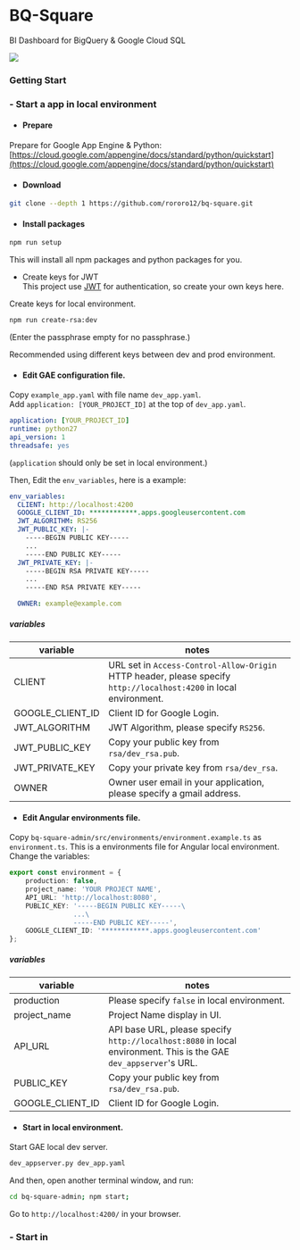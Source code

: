 # BQ-Square
BI Dashboard for BigQuery & Google Cloud SQL

![](https://user-images.githubusercontent.com/16588724/31981804-575470ba-b990-11e7-80b2-54f118ba05aa.png)

### Getting Start
### - Start a app in local environment

* #### Prepare
Prepare for Google App Engine & Python:   [https://cloud.google.com/appengine/docs/standard/python/quickstart](https://cloud.google.com/appengine/docs/standard/python/quickstart)

* #### Download
```bash
git clone --depth 1 https://github.com/rororo12/bq-square.git
```

* #### Install packages

```bash
npm run setup
```
This will install all npm packages and python packages for you.

* Create keys for JWT  
This project use [JWT](jwt.io) for authentication, so create your own keys here.  

Create keys for local environment.
```bash
npm run create-rsa:dev
```

(Enter the passphrase empty for no passphrase.)

Recommended using different keys between dev and prod environment.

* #### Edit GAE configuration file.
Copy `example_app.yaml` with file name `dev_app.yaml`.    
Add `application: [YOUR_PROJECT_ID]` at the top of `dev_app.yaml`.
```yaml
application: [YOUR_PROJECT_ID]
runtime: python27
api_version: 1
threadsafe: yes
```
(`application` should only be set in local environment.)

Then, Edit the `env_variables`, here is a example:
```yaml
env_variables:
  CLIENT: http://localhost:4200
  GOOGLE_CLIENT_ID: ************.apps.googleusercontent.com
  JWT_ALGORITHM: RS256
  JWT_PUBLIC_KEY: |-
    -----BEGIN PUBLIC KEY-----
    ...
    -----END PUBLIC KEY-----
  JWT_PRIVATE_KEY: |-
    -----BEGIN RSA PRIVATE KEY-----
    ...
    -----END RSA PRIVATE KEY-----

  OWNER: example@example.com
```

##### variables
| variable   | notes       |
|----------|---------------|
| CLIENT | URL set in `Access-Control-Allow-Origin` HTTP header, please specify `http://localhost:4200` in local environment. |
| GOOGLE_CLIENT_ID | Client ID for Google Login. |
| JWT_ALGORITHM | JWT Algorithm, please specify `RS256`. |
| JWT_PUBLIC_KEY | Copy your public key from `rsa/dev_rsa.pub`. |
| JWT_PRIVATE_KEY | Copy your private key from `rsa/dev_rsa`. |
| OWNER | Owner user email in your application, please specify a gmail address. |


* #### Edit Angular environments file.
Copy `bq-square-admin/src/environments/environment.example.ts` as `environment.ts`.
This is a environments file for Angular local environment.
Change the variables:
```typescript
export const environment = {
    production: false,
    project_name: 'YOUR PROJECT NAME',
    API_URL: 'http://localhost:8080',
    PUBLIC_KEY: '-----BEGIN PUBLIC KEY-----\
                ...\
                -----END PUBLIC KEY-----',
    GOOGLE_CLIENT_ID: '************.apps.googleusercontent.com'
};
```

##### variables
| variable   | notes       |
|----------|---------------|
| production | Please specify `false` in local environment. |
| project_name | Project Name display in UI. |
| API_URL | API base URL, please specify `http://localhost:8080` in local environment. This is the GAE `dev_appserver`'s URL. |
| PUBLIC_KEY | Copy your public key from `rsa/dev_rsa.pub`. |
| GOOGLE_CLIENT_ID | Client ID for Google Login. |



* #### Start in local environment.
Start GAE local dev server.
```bash
dev_appserver.py dev_app.yaml
```
And then, open another terminal window, and run:
```bash
cd bq-square-admin; npm start;
```
Go to `http://localhost:4200/` in your browser.

### - Start in
